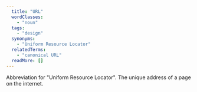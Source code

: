 ```yaml
---
  title: "URL"
  wordClasses: 
    - "noun"
  tags: 
    - "design"
  synonyms: 
    - "Uniform Resource Locator"
  relatedTerms: 
    - "canonical URL"
  readMore: []
---
```

Abbreviation for "Uniform Resource Locator". The unique address of a page on the internet.
